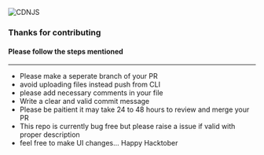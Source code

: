 ![CDNJS](https://img.shields.io/badge/-hacktober-brightgreen)


### Thanks for contributing
#### Please follow the steps mentioned
 ---
   
  - Please make a seperate branch of your PR
  - avoid uploading files instead push from CLI
  - please add necessary comments in your file
  - Write a clear and valid commit message
  - Please be paitient it may take 24 to 48 hours to review and merge your PR
  - This repo is currently bug free but please raise a issue if valid with proper description 
  - feel free to make UI changes... Happy Hacktober 
